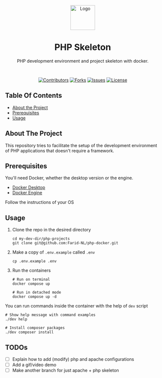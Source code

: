<br/>
<p align="center">
  <a href="https://github.com/Farid-NL/php-docker">
    <img src="https://upload.wikimedia.org/wikipedia/commons/2/27/PHP-logo.svg" alt="Logo" height="80">
  </a>

  <h1 align="center">PHP Skeleton</h1>

  <p align="center">
    PHP development environment and project skeleton with docker.
  </p>
</p>
<br/>
<div align="center">

  <a href="">![Contributors](https://img.shields.io/github/contributors/Farid-NL/php-docker?color=dark-green)</a>
  <a href="">![Forks](https://img.shields.io/github/forks/Farid-NL/php-docker?style=social)</a>
  <a href="">![Issues](https://img.shields.io/github/issues/Farid-NL/php-docker)</a>
  <a href="">![License](https://img.shields.io/github/license/Farid-NL/php-docker)</a>

</div>


## Table Of Contents

- [About the Project](#about-the-project)
- [Prerequisites](#prerequisites)
- [Usage](#usage)

## About The Project

This repository tries to facilitate the setup of the development environment of PHP applications that doesn't require a framework.

## Prerequisites

You'll need Docker, whether the desktop version or the engine.

- [Docker Desktop](https://www.docker.com/products/docker-desktop/)
- [Docker Engine](https://docs.docker.com/engine/install/)

Follow the instructions of your OS

## Usage

1. Clone the repo in the desired directory

    ```shell
    cd my-dev-dir/php-projects
    git clone git@github.com:Farid-NL/php-docker.git
    ```

2. Make a copy of `.env.example` called `.env`

    ```shell
    cp .env.example .env
    ```

3. Run the containers

    ```shell
    # Run on terminal   
    docker compose up

    # Run in detached mode 
    docker compose up -d
    ```

You can run commands inside the container with the help of `dev` script

```shell
# Show help message with command examples 
./dev help

# Install composer packages 
./dev composer install
```

## TODOs

- [ ] Explain how to add (modify) php and apache configurations
- [ ] Add a gif/video demo
- [ ] Make another branch for just apache + php skeleton
